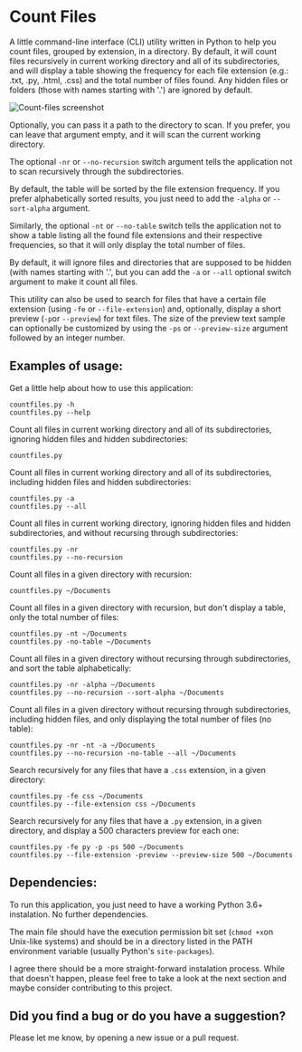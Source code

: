 # Count Files
A little command-line interface (CLI) utility written in Python to help you
count files, grouped by extension, in a directory. By default, it will count
files recursively in current working directory and all of its subdirectories,
and will display a table showing the frequency for each file extension (e.g.:
.txt, .py, .html, .css) and the total number of files found. Any hidden files
or folders (those with names starting with '.') are ignored by default.

![Count-files screenshot](https://user-images.githubusercontent.com/18650184/39443000-1bd83b62-4cab-11e8-9942-242ba29232d7.png)

Optionally, you can pass it a path to the directory to scan. If you prefer, you can leave that argument empty, and it will scan the current working directory.

The optional `-nr` or `--no-recursion` switch argument tells the
application not to scan recursively through the subdirectories.

By default, the table will be sorted by the file extension frequency. If you
prefer alphabetically sorted results, you just need to add the `-alpha` or `--sort-alpha` 
argument.

Similarly, the optional `-nt` or `--no-table` switch tells the application
not to show a table listing all the found file extensions and their respective
frequencies, so that it will only display the total number of files.

By default, it will ignore files and directories that are supposed to be
hidden (with names starting with '.', but you can add the `-a` or `--all` optional
switch argument to make it count all files.

This utility can also be used to search for files that have a certain file extension
(using `-fe` or `--file-extension`) and, optionally, display a short preview (`-p`or 
`--preview`) for text files. The size of the preview text sample can optionally be
customized by using the `-ps` or `--preview-size` argument followed by an integer number.


## Examples of usage:

Get a little help about how to use this application:

`countfiles.py -h`  
`countfiles.py --help`


Count all files in current working directory and all of its subdirectories, ignoring hidden files and hidden subdirectories:

`countfiles.py`


Count all files in current working directory and all of its subdirectories, including hidden files and hidden subdirectories:

`countfiles.py -a`  
`countfiles.py --all`


Count all files in current working directory, ignoring hidden files and hidden subdirectories, and without recursing through subdirectories:

`countfiles.py -nr`  
`countfiles.py --no-recursion`


Count all files in a given directory with recursion:

`countfiles.py ~/Documents`


Count all files in a given directory with recursion, but don't display a table, only the total number of files:

`countfiles.py -nt ~/Documents`  
`countfiles.py -no-table ~/Documents`


Count all files in a given directory without recursing through subdirectories, and sort the table alphabetically:

`countfiles.py -nr -alpha ~/Documents`  
`countfiles.py --no-recursion --sort-alpha ~/Documents`


Count all files in a given directory without recursing through subdirectories, including hidden files, and only displaying the total number of files (no table):

`countfiles.py -nr -nt -a ~/Documents`  
`countfiles.py --no-recursion -no-table --all ~/Documents`


Search recursively for any files that have a `.css` extension, in a given directory:

`countfiles.py -fe css ~/Documents`  
`countfiles.py --file-extension css ~/Documents`


Search recursively for any files that have a `.py` extension, in a given directory, and display a 500 characters preview for each one:

`countfiles.py -fe py -p -ps 500 ~/Documents`   
`countfiles.py --file-extension -preview --preview-size 500 ~/Documents`


## Dependencies:

To run this application, you just need to have a working Python 3.6+ instalation. No further dependencies.

The main file should have the execution permission bit set (`chmod +x`on Unix-like systems) and should be in a directory listed in the PATH environment variable (usually Python's `site-packages`).

I agree there should be a more straight-forward instalation process. While that doesn't happen, please feel free to take a look at the next section and maybe consider contributing to this project.

## Did you find a bug or do you have a suggestion?

Please let me know, by opening a new issue or a pull request.
